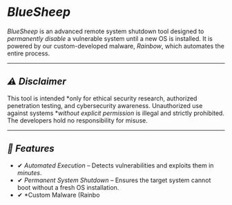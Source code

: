 # *BlueSheep*  

*BlueSheep* is an advanced remote system shutdown tool designed to *permanently disable* a vulnerable system until a new OS is installed. It is powered by our custom-developed malware, *Rainbow*, which automates the entire process.  

---

## *⚠ Disclaimer*  
This tool is intended *only for ethical security research, authorized penetration testing, and cybersecurity awareness. Unauthorized use against systems **without explicit permission* is illegal and strictly prohibited. The developers hold no responsibility for misuse.  

---

## *🔹 Features*  
- ✔ *Automated Execution* – Detects vulnerabilities and exploits them in *minutes*.  
- ✔ *Permanent System Shutdown* – Ensures the target system cannot boot without a fresh OS installation.  
- ✔ *Custom Malware (Rainbo
